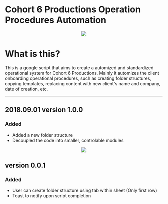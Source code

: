 # Cohort 6 Productions Operation Procedures Automation
<p align="center">
  <img src="https://github.com/ivanoung/C6P-Dashboard-Script/blob/master/Assets/banner.png?raw=true" />
</p>

# What is this?
This is a google script that aims to create a automized and standardized operational system for Cohort 6 Productions. Mainly it automizes the client onboarding operational procedures, such as creating folder structures, copying templates, replacing content with new client's name and company, date of creation, etc.

---

## 2018.09.01 version 1.0.0
### Added
- Added a new folder structure
- Decoupled the code into smaller, controlable modules
<p align="center">
  <img src="https://github.com/ivanoung/C6P-Dashboard-Script/blob/master/Assets/folderStructure.png?raw=true" />
</p>


## version 0.0.1
### Added
- User can create folder structure using tab within sheet (Only first row)
- Toast to notify upon script completion